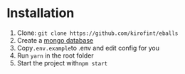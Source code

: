 # Installation

1. Clone: `git clone https://github.com/kirofint/eballs`
2. Create a [mongo database](https://www.mongodb.com/)
3. Copy`.env.example`to .env and edit config for you
4. Run `yarn` in the root folder
5. Start the project with`npm start`
